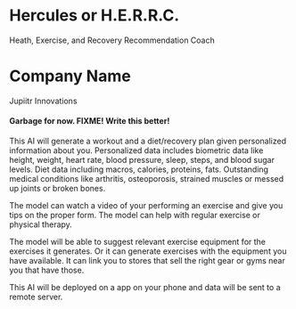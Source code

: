 # Hercules or H.E.R.R.C.
Heath, Exercise, and Recovery Recommendation Coach
# Company Name
Jupiitr Innovations

#### Garbage for now. FIXME! Write this better!
This AI will generate a workout and a diet/recovery plan given personalized information about you. Personalized data includes biometric data like height, weight, heart rate, blood pressure, sleep, steps, and blood sugar levels. Diet data including macros, calories, proteins, fats. Outstanding medical conditions like arthritis, osteoporosis, strained muscles or messed up joints or broken bones. 

The model can watch a video of your performing an exercise and give you tips on the proper form. The model can help with regular exercise or physical therapy.

The model will be able to suggest relevant exercise equipment for the exercises it generates. Or it can generate exercises with the equipment you have available. It can link you to stores that sell the right gear or gyms near you that have those. 

This AI will be deployed on a app on your phone and data will be sent to a remote server. 
